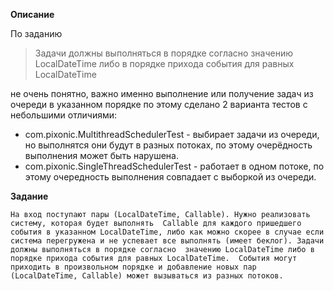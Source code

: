 **Описание**

По заданию 
> Задачи должны выполняться в порядке согласно значению LocalDateTime либо в порядке прихода события для равных LocalDateTime

не очень понятно, важно именно выполнение или получение задач из очереди в указанном порядке по этому сделано 2 варианта тестов с небольшими отличиями:

* com.pixonic.MultithreadSchedulerTest - выбирает задачи из очереди, но выполнятся они будут в разных потоках, по этому очерёдность выполнения может быть нарушена.
* com.pixonic.SingleThreadSchedulerTest - работает в одном потоке, по этому очередность выполнения совпадает с выборкой из очереди.

**Задание**

`На вход поступают пары (LocalDateTime, Callable). Нужно реализовать систему, которая будет выполнять 
Callable для каждого пришедшего события в указанном LocalDateTime, либо как можно скорее в случае если 
система перегружена и не успевает все выполнять (имеет беклог). Задачи должны выполняться в порядке согласно 
значению LocalDateTime либо в порядке прихода события для равных LocalDateTime. 
События могут приходить в произвольном порядке и добавление новых пар (LocalDateTime, Callable) может вызываться из разных потоков.`